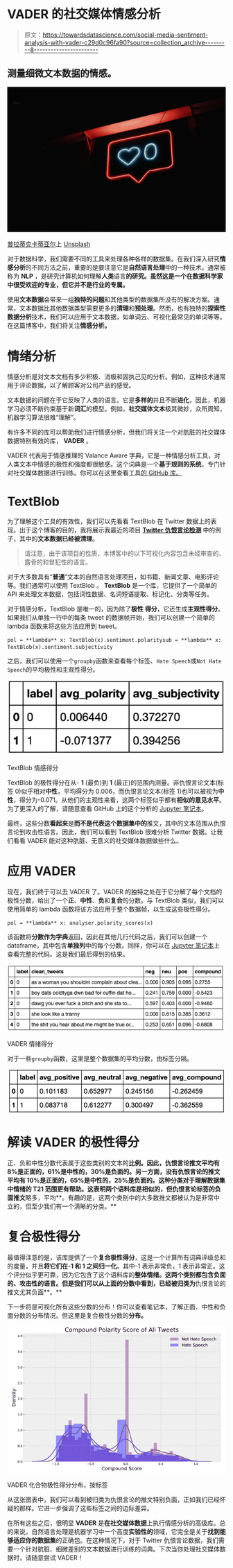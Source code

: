 # VADER 的社交媒体情感分析

> 原文：<https://towardsdatascience.com/social-media-sentiment-analysis-with-vader-c29d0c96fa90?source=collection_archive---------8----------------------->

## 测量细微文本数据的情感。

![](img/bbc3bf37dc0f3452c38c3525b35d58e9.png)

[普拉蒂克卡蒂亚尔](https://unsplash.com/@prateekkatyal)上 [Unsplash](https://unsplash.com/photos/xv7-GlvBLFw)

对于数据科学，我们需要不同的工具来处理各种各样的数据集。在我们深入研究**情感分析**的不同方法之前，重要的是要注意它是**自然语言处理**中的一种技术。通常被称为 **NLP** ，是研究计算机如何理解**人类**语言**的研究。虽然这是一个在数据科学家中很受欢迎的专业，但它并不是行业的专属。**

使用**文本数据**会带来一组**独特的问题**和其他类型的数据集所没有的解决方案。通常，文本数据比其他数据类型需要更多的**清理**和**预处理**。然而，也有独特的**探索性数据分析**技术，我们可以应用于文本数据，如单词云、可视化最常见的单词等等。在这篇博客中，我们将关注**情感分析。**

# **情绪分析**

情感分析是对文本文档有多少积极、消极和固执己见的分析。例如，这种技术通常用于评论数据，以了解顾客对公司产品的感受。

文本数据的问题在于它反映了人类的语言。它是**多样的**并且不断**进化**，因此，机器学习必须不断约束基于新**词汇**的模型。例如，**社交媒体文本**极其微妙，众所周知，机器学习算法很难“理解”。

有许多不同的库可以帮助我们进行情感分析，但我们将关注一个对肮脏的社交媒体数据特别有效的库， **VADER** 。

VADER 代表用于情感推理的 Valance Aware 字典，它是一种情感分析工具，对人类文本中情感的极性和强度都很敏感。这个词典是一个**基于规则的系统**，专门针对社交媒体数据进行训练。你可以在这里查看工具[的 GitHub 库。](https://github.com/cjhutto/vaderSentiment)

# **TextBlob**

为了理解这个工具的有效性，我们可以先看看 TextBlob 在 Twitter 数据上的表现。出于这个博客的目的，我将展示我最近的项目 [**Twitter 仇恨言论检测**](https://github.com/sidneykung/twitter_hate_speech_detection) 中的例子，其中的**文本数据已经被清理**。

> 请注意，由于该项目的性质，本博客中的以下可视化内容包含未经审查的、露骨的和冒犯性的语言。

对于大多数具有“**普通**”文本的自然语言处理项目，如书籍、新闻文章、电影评论等。我们通常可以使用 TextBlob 。 **TextBlob** 是一个库，它提供了一个简单的 API 来处理文本数据，包括词性数据、名词短语提取、标记化、分类等任务。

对于情感分析，TextBlob 是唯一的，因为除了**极性** **得分**，它还生成**主观性得分**。如果我们从单独一行中的每条 tweet 的数据帧开始，我们可以创建一个简单的 lambda 函数来将这些方法应用到 tweet。

```
pol = **lambda** x: TextBlob(x).sentiment.polaritysub = **lambda** x: TextBlob(x).sentiment.subjectivity
```

之后，我们可以使用一个`groupby`函数来查看每个标签、`Hate Speech`或`Not Hate Speech`的平均极性和主观性得分。

![](img/46af66002710d547546c0d5d3e1d9750.png)

TextBlob 情感得分

TextBlob 的极性得分在从- **1** (最负)到 **1** (最正)的范围内测量。非仇恨言论文本(标签 0)似乎相对**中性**，平均得分为 0.006，而仇恨言论文本(标签 1)也可以被视为**中性**，得分为-0.071。从他们的主观性来看，这两个标签似乎都有**相似的意见水平**。为了更深入的了解，请随意查看 GitHub 上的这个分析的 [Jupyter 笔记本](https://github.com/sidneykung/twitter_hate_speech_detection/blob/master/preprocessing/TextBlob_sentiment.ipynb)。

最终，这些分数**看起来**是**而不是代表这个数据集中的**推文，其中的文本范围从仇恨言论到攻击性语言。因此，我们可以看到 TextBlob 很难分析 Twitter 数据。让我们看看 VADER 能对这种肮脏、无意义的社交媒体数据做些什么。

# **应用 VADER**

现在，我们终于可以去 VADER 了。VADER 的独特之处在于它分解了每个文档的极性分数，给出了一个**正**、**中性**、**负**和**复合**的分数。与 TextBlob 类似，我们可以使用简单的 lambda 函数将该方法应用于整个数据帧，以生成这些极性得分。

```
pol = **lambda** x: analyser.polarity_scores(x)
```

该函数将**分数作为字典**返回，因此在其他几行代码之后，我们可以创建一个 dataframe，其中包含**单独列**中的每个分数。同样，你可以在 [Jupyter 笔记本](https://github.com/sidneykung/twitter_hate_speech_detection/blob/master/preprocessing/VADER_sentiment.ipynb)上查看完整的代码。这是我们最后得到的结果。

![](img/4214c7fd26a576969077c4e6da9fcdf0.png)

VADER 情绪得分

对于一些`groupby`函数，这里是整个数据集的平均分数，由标签分隔。

![](img/27bc4fa8568c6a32ae858d330be06b1d.png)

# **解读 VADER 的极性得分**

正、负和中性分数代表属于这些类别的文本的**比例。因此，仇恨言论推文平均有 8%是正面的，61%是中性的，30%是负面的。另一方面，没有仇恨言论的推文平均有 10%是正面的，65%是中性的，25%是负面的。这种分类对于理解数据集中情绪的 T21 范围更有帮助。这表明两个语料库是相似的，但仇恨言论标签的负面推文**略多，平均**。有趣的是，这两个类别中的大多数推文都被认为是非常中立的，但至少我们有一个清晰的分类。**

# **复合极性得分**

最值得注意的是，该库提供了一个**复合极性得分**，这是一个计算所有词典评级总和的度量，并且**将它们在-1 和 1 之间归一化**。其中-1 表示非常负，1 表示非常正。这个评分似乎更可靠，因为它包含了这个语料库的**整体情绪。这两个类别都包含负面的、攻击性的语言。但是我们可以从上面的分数中看到，已经被归类为**仇恨言论的推文尤其负面**。**

下一步将是可视化所有这些分数的分布！你可以查看笔记本，了解正面、中性和负面分数的分布情况。但这里是复合极性分数的**分布。**

![](img/a851a95e3b24b4a94e51bbdc144856c2.png)

VADER 化合物极性得分分布，按标签

从这张图表中，我们可以看到被归类为仇恨言论的推文特别负面，正如我们已经怀疑的那样。它进一步强调了这些标签之间的边际差异。

在所有这些之后，很明显 **VADER** 是**在社交媒体数据**上执行情感分析的高级库。总的来说，自然语言处理是机器学习中一个高度**实验性的**领域，它完全是关于**找到能够适应你的数据集**的正确包。在这种情况下，对于 Twitter 仇恨言论数据，我们需要一个针对肮脏、细微差别的文本数据进行训练的词典。下次当你处理社交媒体数据时，请随意尝试 VADER！